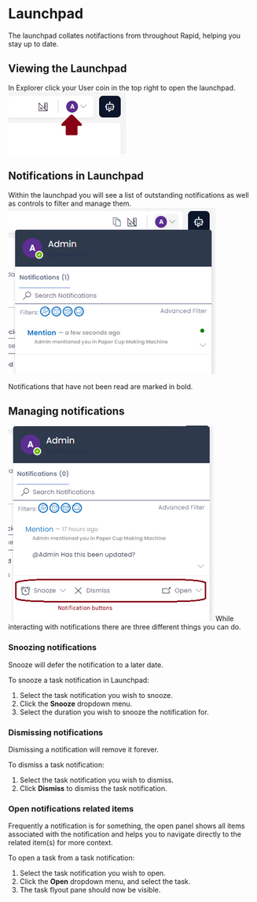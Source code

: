 # Launchpad

The launchpad collates notifactions from throughout Rapid, helping you stay up to date.

## Viewing the Launchpad

In Explorer click your User coin in the top right to open the launchpad.
![User coin location](<User Coin Location.png>)

## Notifications in Launchpad

Within the launchpad you will see a list of outstanding notifications as well as controls to filter and manage them. 
![Launchpad with a single notification](<Launchpad with a single notification.png>)

Notifications that have not been read are marked in bold.

## Managing notifications
![Expanded notification with buttons](<Expanded notification with buttons.png>)
While interacting with notifications there are three different things you can do.

### Snoozing notifications
Snooze will defer the notification to a later date.

To snooze a task notification in Launchpad:

1. Select the task notification you wish to snooze.
2. Click the **Snooze** dropdown menu.
3. Select the duration you wish to snooze the notification for.

### Dismissing notifications
Dismissing a notification will remove it forever.

To dismiss a task notification:

1. Select the task notification you wish to dismiss.
2. Click **Dismiss** to dismiss the task notification.

### Open notifications related items
Frequently a notification is for something, the open panel shows all items associated with the notification and helps you to navigate directly to the related item(s) for more context.

To open a task from a task notification:

1. Select the task notification you wish to open.
2. Click the **Open** dropdown menu, and select the task.
3. The task flyout pane should now be visible.